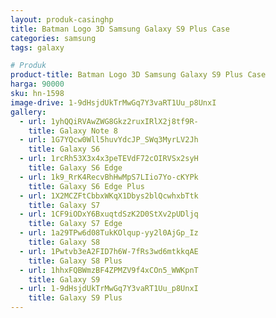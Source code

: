 ```yaml
---
layout: produk-casinghp
title: Batman Logo 3D Samsung Galaxy S9 Plus Case
categories: samsung
tags: galaxy

# Produk
product-title: Batman Logo 3D Samsung Galaxy S9 Plus Case
harga: 90000
sku: hn-1598
image-drive: 1-9dHsjdUkTrMwGq7Y3vaRT1Uu_p8UnxI
gallery:
  - url: 1yhQQiRVAwZWG8Gkz2ruxIRlX2j8tf9R-
    title: Galaxy Note 8
  - url: 1G7YQcw0Wll5huvYdcJP_SWq3MyrLV2Jh
    title: Galaxy S6
  - url: 1rcRh53X3x4x3peTEVdF72cOIRVSx2syH
    title: Galaxy S6 Edge
  - url: 1k9_RrK4RecvBhHwMpS7LIio7Yo-cKYPk
    title: Galaxy S6 Edge Plus
  - url: 1X2MCZFtCbbxWKqX1Dbys2blQcwhxbTtk
    title: Galaxy S7
  - url: 1CF9iODxY6BxuqtdSzK2D0StXv2pUDljq
    title: Galaxy S7 Edge
  - url: 1a29TPw6d08TukKOlqup-yy2l0AjGp_Iz
    title: Galaxy S8
  - url: 1Pwtvb3eA2FID7h6W-7fRs3wd6mtkkqAE
    title: Galaxy S8 Plus
  - url: 1hhxFQBWmzBF4ZPMZV9f4xCOn5_WWKpnT
    title: Galaxy S9
  - url: 1-9dHsjdUkTrMwGq7Y3vaRT1Uu_p8UnxI
    title: Galaxy S9 Plus
---
```

